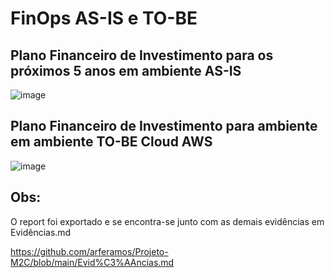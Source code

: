 # FinOps AS-IS e TO-BE
## Plano Financeiro de Investimento para os próximos 5 anos em ambiente AS-IS

![image](https://github.com/user-attachments/assets/f2db1dec-eebe-4abd-acc2-695bc18fc14b)

## Plano Financeiro de Investimento para ambiente em ambiente TO-BE Cloud AWS
![image](https://github.com/user-attachments/assets/5f9903af-3502-4055-bfae-c1a922bd867c)


## Obs:
O report foi exportado e se encontra-se junto com as demais evidências em Evidências.md 

https://github.com/arferamos/Projeto-M2C/blob/main/Evid%C3%AAncias.md











